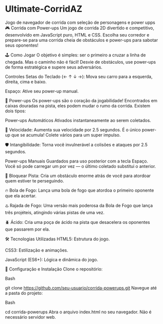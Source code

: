 # Ultimate-CorridAZ
Jogo de navegador de corrida com seleção de personagens e power upps
🎮 Corrida com Power-ups
Um jogo de corrida 2D divertido e competitivo, desenvolvido em JavaScript puro, HTML e CSS. Escolha seu corredor e prepare-se para uma corrida cheia de obstáculos e power-ups para sabotar seus oponentes!

🕹️ Como Jogar
O objetivo é simples: ser o primeiro a cruzar a linha de chegada. Mas o caminho não é fácil! Desvie de obstáculos, use power-ups de forma estratégica e supere seus adversários.

Controles
Setas do Teclado (← ↑ ↓ →): Mova seu carro para a esquerda, direita, cima e baixo.

Espaço: Ative seu power-up manual.

🚀 Power-ups
Os power-ups são o coração da jogabilidade! Encontrados em caixas douradas na pista, eles podem mudar o rumo da corrida. Existem dois tipos:

Power-ups Automáticos
Ativados instantaneamente ao serem coletados.

🚀 Velocidade: Aumenta sua velocidade por 2.5 segundos. É o único power-up que se acumula! Colete vários para um super impulso.

🛡️ Intangibilidade: Torna você invulnerável a colisões e ataques por 2.5 segundos.

Power-ups Manuais
Guardados para uso posterior com a tecla Espaço. Você só pode carregar um por vez — o último coletado substitui o anterior.

🚧 Bloquear Pista: Cria um obstáculo enorme atrás de você para atordoar quem estiver te perseguindo.

🔥 Bola de Fogo: Lança uma bola de fogo que atordoa o primeiro oponente que ela acertar.

♨️ Rajada de Fogo: Uma versão mais poderosa da Bola de Fogo que lança três projéteis, atingindo várias pistas de uma vez.

🪲 Ácido: Cria uma poça de ácido na pista que desacelera os oponentes que passarem por ela.

🛠️ Tecnologias Utilizadas
HTML5: Estrutura do jogo.

CSS3: Estilização e animações.

JavaScript (ES6+): Lógica e dinâmica do jogo.

🔧 Configuração e Instalação
Clone o repositório:

Bash

git clone https://github.com/seu-usuario/corrida-powerups.git
Navegue até a pasta do projeto:

Bash

cd corrida-powerups
Abra o arquivo index.html no seu navegador. Não é necessário servidor web.

